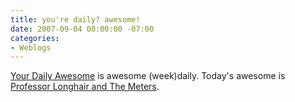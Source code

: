 ```yaml
---
title: you're daily? awesome!
date: 2007-09-04 00:00:00 -07:00
categories:
- Weblogs
---
```


<p><a href="http://www.yourdailyawesome.com/">Your Daily Awesome</a> is awesome (week)daily. Today's awesome is <a href="http://www.yourdailyawesome.com/2007/09/04/professor-longhair-the-meters/">Professor Longhair and The Meters</a>.</p>
